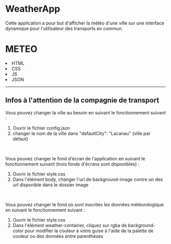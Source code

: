 # WeatherApp
Cette application a pour but d'afficher la météo d'une ville sur une interface dynamique pour l'utilisateur des transports en commun.

<h1>METEO</h1>
<li>HTML</li> <li>CSS</li> <li>JS</li> <li>JSON</li>

<hr>
<h2>Infos à l'attention de la compagnie de transport</h2>
<p>Vous pouvez changer la ville au besoin en suivant le fonctionnement suivant : </p>
<ol>
  <li>
    Ouvrir le fichier config.json
  </li>
  <li>
    changer le nom de la ville dans "defaultCity": "Lacanau" (ville par défaut)
  </li>
</ol>

<br>

<p>Vous pouvez changer le fond d'écran de l'application en suivant le fonctionnement suivant (trois fonds d'écrans sont disponibles) : </p>
<ol>
  <li> Ouvrir le fichier style.css</li>
  <li> Dans l'élément body, changer l'url de background-image contre un des url disponible dans le dossier image </li>
</ol>

<br>

<p>Vous pouvez changer le fond où sont inscrites les données météorologique en suivant le fonctionnement suivant : </p>
<ol>
  <li>Ouvrir le fichier style.css</li>
  <li>Dans l'élément weather-container, cliquez sur rgba de background-color pour modifier la couleur à votre guise à l'aide de la palette de couleur ou des données entre parenthèses</li>
</ol>


